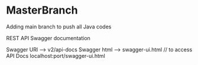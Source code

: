 # MasterBranch
Adding main branch to push all Java codes

REST API Swagger documentation

Swagger URl --> v2/api-docs
Swagger html --> swagger-ui.html  // to access API Docs localhost:port/swagger-ui.html


